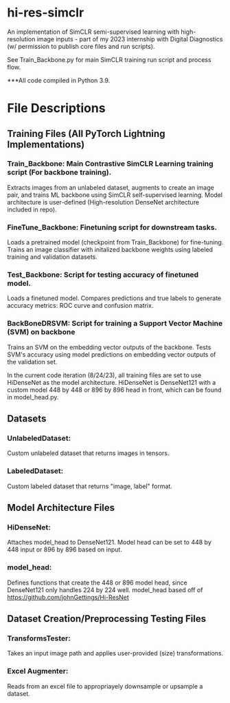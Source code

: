 # hi-res-simclr
An implementation of SimCLR semi-supervised learning with high-resolution image inputs - part of my 2023 internship with Digital Diagnostics (w/ permission to publish core files and run scripts).


See Train_Backbone.py for main SimCLR training run script and process flow.



***All code compiled in Python 3.9.

# File Descriptions

## Training Files (All PyTorch Lightning Implementations)

### Train_Backbone: Main Contrastive SimCLR Learning training script (For backbone training).
Extracts images from an unlabeled dataset, augments to create an image pair, and trains ML backbone using SimCLR self-supervised learning. Model architecture is user-defined (High-resolution DenseNet architecture included in repo). 

### FineTune_Backbone: Finetuning script for downstream tasks.
Loads a pretrained model (checkpoint from Train_Backbone) for fine-tuning. Trains an image classifier with initalized backbone weights using labeled training and validation datasets. 

### Test_Backbone: Script for testing accuracy of finetuned model.
Loads a finetuned model. Compares predictions and true labels to generate accuracy metrics: ROC curve and confusion matrix.

### BackBoneDRSVM: Script for training a Support Vector Machine (SVM) on backbone

Trains an SVM on the embedding vector outputs of the backbone. Tests SVM's accuracy using model predictions on embedding vector outputs of the validation set.

In the current code iteration (8/24/23), all training files are set to use HiDenseNet as the model architecture.
HiDenseNet is DenseNet121 with a custom model 448 by 448 or 896 by 896 head in front, which can be found in model_head.py.

## Datasets

### UnlabeledDataset: 
Custom unlabeled dataset that returns images in tensors. 

### LabeledDataset: 
Custom labeled dataset that returns "image, label" format.


## Model Architecture Files


### HiDenseNet: 
Attaches model_head to DenseNet121. Model head can be set to 448 by 448 input or 896 by 896 based on input.

### model_head: 
Defines functions that create the 448 or 896 model head, since DenseNet121 only handles 224 by 224 well.
model_head based off of https://github.com/johnGettings/Hi-ResNet

## Dataset Creation/Preprocessing Testing Files

### TransformsTester: 
Takes an input image path and applies user-provided (size) transformations.  
### Excel Augmenter: 
Reads from an excel file to appropriayely downsample or upsample a dataset.
